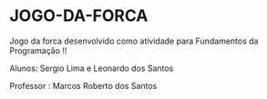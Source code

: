 # JOGO-DA-FORCA
Jogo da forca desenvolvido como atividade para Fundamentos da Programação !!

Alunos: Sergio Lima e Leonardo dos Santos

Professor : Marcos Roberto dos Santos
